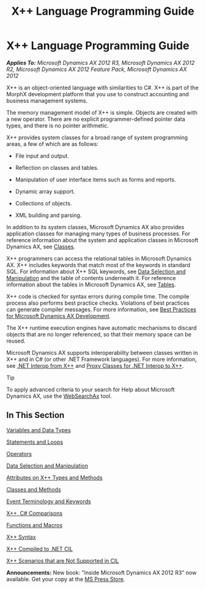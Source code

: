 ﻿---
title: X++ Language Programming Guide
TOCTitle: X++ Language Programming Guide
ms:assetid: c802a799-5993-4935-9275-4d7f4216264f
ms:mtpsurl: https://msdn.microsoft.com/en-us/library/Aa867122(v=AX.60)
ms:contentKeyID: 35251188
ms.date: 05/18/2015
mtps_version: v=AX.60
---

# X++ Language Programming Guide 


_**Applies To:** Microsoft Dynamics AX 2012 R3, Microsoft Dynamics AX 2012 R2, Microsoft Dynamics AX 2012 Feature Pack, Microsoft Dynamics AX 2012_

X++ is an object-oriented language with similarities to C\#. X++ is part of the MorphX development platform that you use to construct accounting and business management systems.

The memory management model of X++ is simple. Objects are created with a new operator. There are no explicit programmer-defined pointer data types, and there is no pointer arithmetic.

X++ provides system classes for a broad range of system programming areas, a few of which are as follows:

  - File input and output.

  - Reflection on classes and tables.

  - Manipulation of user interface items such as forms and reports.

  - Dynamic array support.

  - Collections of objects.

  - XML building and parsing.

In addition to its system classes, Microsoft Dynamics AX also provides application classes for managing many types of business processes. For reference information about the system and application classes in Microsoft Dynamics AX, see [Classes](https://msdn.microsoft.com/en-us/library/aa660868\(v=ax.60\)).

X++ programmers can access the relational tables in Microsoft Dynamics AX. X++ includes keywords that match most of the keywords in standard SQL. For information about X++ SQL keywords, see [Data Selection and Manipulation](data-selection-and-manipulation.md) and the table of contents underneath it. For reference information about the tables in Microsoft Dynamics AX, see [Tables](https://msdn.microsoft.com/en-us/library/cc652476\(v=ax.60\)).

X++ code is checked for syntax errors during compile time. The compile process also performs best practice checks. Violations of best practices can generate compiler messages. For more information, see [Best Practices for Microsoft Dynamics AX Development](best-practices-for-microsoft-dynamics-ax-development.md).

The X++ runtime execution engines have automatic mechanisms to discard objects that are no longer referenced, so that their memory space can be reused.

Microsoft Dynamics AX supports interoperability between classes written in X++ and in C\# (or other .NET Framework languages). For more information, see [.NET Interop from X++](net-interop-from-x.md) and [Proxy Classes for .NET Interop to X++](proxy-classes-for-net-interop-to-x.md).


> [!TIP]
> <P>To apply advanced criteria to your search for Help about Microsoft Dynamics AX, use the <A href="http://go.microsoft.com/fwlink/?linkid=247587&amp;xver=ax060">WebSearchAx</A> tool.</P>



## In This Section

[Variables and Data Types](variables-and-data-types.md)

[Statements and Loops](statements-and-loops.md)

[Operators](operators.md)

[Data Selection and Manipulation](data-selection-and-manipulation.md)

[Attributes on X++ Types and Methods](attributes-on-x-types-and-methods.md)

[Classes and Methods](classes-and-methods.md)

[Event Terminology and Keywords](event-terminology-and-keywords.md)

[X++, C\# Comparisons](x-csharp-comparisons.md)

[Functions and Macros](functions-and-macros.md)

[X++ Syntax](x-syntax.md)

[X++ Compiled to .NET CIL](x-compiled-to-net-cil.md)

[X++ Scenarios that are Not Supported in CIL](x-scenarios-that-are-not-supported-in-cil.md)

  
**Announcements:** New book: "Inside Microsoft Dynamics AX 2012 R3" now available. Get your copy at the [MS Press Store](https://www.microsoftpressstore.com/store/inside-microsoft-dynamics-ax-2012-r3-9780735685109).

